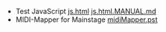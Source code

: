 * Test JavaScript
  [js.html](js.html)
  [js.html.MANUAL.md](js.html.MANUAL.md)
* MIDI-Mapper for Mainstage
  [midiMapper.pst](midiMapper.pst)
